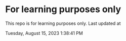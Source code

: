 # For learning purposes only
This repo is for learning purposes only.
Last updated at

Tuesday, August 15, 2023 1:38:41 PM


